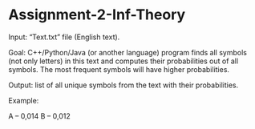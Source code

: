 # Assignment-2-Inf-Theory
Input: “Text.txt” file (English text).

Goal: C++/Python/Java (or another language) program finds all symbols (not only letters) in
this text and computes their probabilities out of all symbols. The most frequent symbols will
have higher probabilities.

Output: list of all unique symbols from the text with their probabilities.

Example:

A – 0,014
B – 0,012
